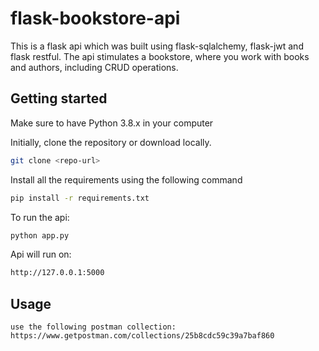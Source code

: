 # flask-bookstore-api

This is a flask api which was built using flask-sqlalchemy, flask-jwt and flask restful. The api stimulates a bookstore, where you work with books and authors, including CRUD operations.
## Getting started

Make sure to have Python 3.8.x in your computer

Initially, clone the repository or download locally.
```bash
git clone <repo-url>
```
Install all the requirements using the following command
```bash
pip install -r requirements.txt
```
To run the api:
```bash
python app.py
```

Api will run on:
```bash
http://127.0.0.1:5000
```


## Usage

```
use the following postman collection: https://www.getpostman.com/collections/25b8cdc59c39a7baf860
```

